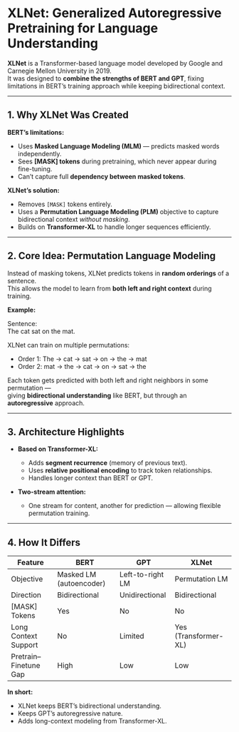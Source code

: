 # XLNet: Generalized Autoregressive Pretraining for Language Understanding

**XLNet** is a Transformer-based language model developed by Google and Carnegie Mellon University in 2019.  
It was designed to **combine the strengths of BERT and GPT**, fixing limitations in BERT’s training approach while keeping bidirectional context.

---

## 1. Why XLNet Was Created

**BERT’s limitations:**
- Uses **Masked Language Modeling (MLM)** — predicts masked words independently.
- Sees **[MASK] tokens** during pretraining, which never appear during fine-tuning.
- Can’t capture full **dependency between masked tokens**.

**XLNet’s solution:**
- Removes `[MASK]` tokens entirely.
- Uses a **Permutation Language Modeling (PLM)** objective to capture bidirectional context *without masking*.
- Builds on **Transformer-XL** to handle longer sequences efficiently.

---

## 2. Core Idea: Permutation Language Modeling

Instead of masking tokens, XLNet predicts tokens in **random orderings** of a sentence.  
This allows the model to learn from **both left and right context** during training.

**Example:**

Sentence:  
The cat sat on the mat.

XLNet can train on multiple permutations:  
- Order 1: The → cat → sat → on → the → mat  
- Order 2: mat → the → cat → on → sat → the  

Each token gets predicted with both left and right neighbors in some permutation —  
giving **bidirectional understanding** like BERT, but through an **autoregressive** approach.

---

## 3. Architecture Highlights

- **Based on Transformer-XL:**  
  - Adds **segment recurrence** (memory of previous text).  
  - Uses **relative positional encoding** to track token relationships.  
  - Handles longer context than BERT or GPT.

- **Two-stream attention:**  
  - One stream for content, another for prediction — allowing flexible permutation training.

---

## 4. How It Differs

| Feature | **BERT** | **GPT** | **XLNet** |
|----------|-----------|----------|------------|
| Objective | Masked LM (autoencoder) | Left-to-right LM | Permutation LM |
| Direction | Bidirectional | Unidirectional | Bidirectional |
| [MASK] Tokens | Yes | No | No |
| Long Context Support | No | Limited | Yes (Transformer-XL) |
| Pretrain–Finetune Gap | High | Low | Low |

**In short:**  
- XLNet keeps BERT’s bidirectional understanding.  
- Keeps GPT’s autoregressive nature.  
- Adds long-context modeling from Transformer-XL.

